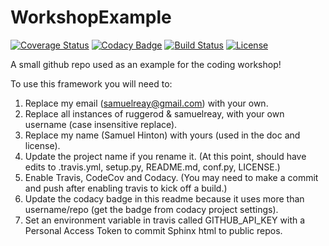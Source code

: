 # WorkshopExample

[![Coverage Status](https://codecov.io/gh/ruggerod/WorkshopExample/branch/master/graph/badge.svg)](https://codecov.io/gh/ruggerod/WorkshopExample)
[![Codacy Badge](https://api.codacy.com/project/badge/Grade/ea7ca374a79c4321952715a228a454f0)](https://www.codacy.com/app/samuelreay/WorkshopExample?utm_source=github.com&amp;utm_medium=referral&amp;utm_content=ruggerod/WorkshopExample&amp;utm_campaign=Badge_Grade)
[![Build Status](https://img.shields.io/travis/ruggerod/WorkshopExample.svg)](https://travis-ci.org/ruggerod/WorkshopExample)
[![License](http://img.shields.io/badge/license-MIT-blue.svg?style=flat)](https://github.com/ruggerod/blob/master/LICENSE)

A small github repo used as an example for the coding workshop!

To use this framework you will need to:



1. Replace my email (samuelreay@gmail.com) with your own.
2. Replace all instances of ruggerod & samuelreay, with your own username (case insensitive replace).
3. Replace my name (Samuel Hinton) with yours (used in the doc and license).
3. Update the project name if you rename it. (At this point, should have edits to .travis.yml, setup.py, README.md, conf.py, LICENSE.)
4. Enable Travis, CodeCov and Codacy. (You may need to make a commit and push after enabling travis to kick off a build.)
5. Update the codacy badge in this readme because it uses more than username/repo (get the badge from codacy project settings).
6. Set an environment variable in travis called GITHUB_API_KEY with a Personal Access Token to commit Sphinx html to public repos.